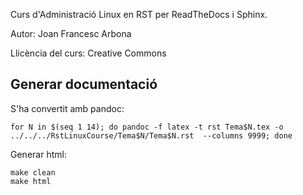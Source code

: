 Curs d'Administració Linux en RST per ReadTheDocs i Sphinx.

Autor: Joan Francesc Arbona

Llicència del curs: Creative Commons

## Generar documentació

S'ha convertit amb pandoc:

`for N in $(seq 1 14); do pandoc -f latex -t rst Tema$N.tex -o ../../../RstLinuxCourse/Tema$N/Tema$N.rst  --columns 9999; done`

Generar html:

```
make clean
make html
```
